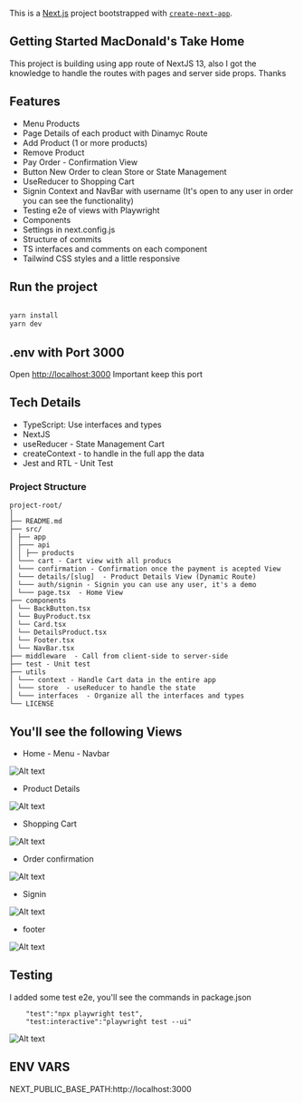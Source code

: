 This is a [Next.js](https://nextjs.org/) project bootstrapped with [`create-next-app`](https://github.com/vercel/next.js/tree/canary/packages/create-next-app).

## Getting Started MacDonald's Take Home

This project is building using app route of NextJS 13, also I got the knowledge to handle the routes with pages and server side props. Thanks

## Features

- Menu Products
- Page Details of each product with Dinamyc Route
- Add Product (1 or more products)
- Remove Product
- Pay Order - Confirmation View
- Button New Order to clean Store or State Management
- UseReducer to Shopping Cart
- Signin Context and NavBar with username (It's open to any user in order you can see the functionality)
- Testing e2e of views with Playwright
- Components
- Settings in next.config.js
- Structure of commits
- TS interfaces and comments on each component
- Tailwind CSS styles and a little responsive


## Run the project
```bash

yarn install
yarn dev

```
## .env with Port 3000
Open [http://localhost:3000](http://localhost:3000) Important keep this port 

## Tech Details
- TypeScript: Use interfaces and types
- NextJS
- useReducer - State Management Cart
- createContext - to handle in the full app the data
- Jest and RTL - Unit Test


### Project Structure

```
project-root/
│
├── README.md
├── src/
│ ├── app
│ ├─── api
│ │ ├── products
│ └─── cart - Cart view with all producs
│ └─── confirmation - Confirmation once the payment is acepted View
│ └─── details/[slug]  - Product Details View (Dynamic Route)
│ └─── auth/signin - Signin you can use any user, it's a demo
│ └─── page.tsx  - Home View
├── components
│ └── BackButton.tsx
│ └── BuyProduct.tsx 
│ └── Card.tsx
│ └── DetailsProduct.tsx
│ └── Footer.tsx
│ └── NavBar.tsx
├── middleware  - Call from client-side to server-side
├── test - Unit test
├── utils
│ └─── context - Handle Cart data in the entire app
│ └─── store  - useReducer to handle the state
│ └─── interfaces  - Organize all the interfaces and types
└── LICENSE
```


## You'll see the following Views

- Home - Menu - Navbar

![Alt text](https://github.com/ecarinagr5/project_mac_orders/blob/main/images/home.png)

-  Product Details 

![Alt text](https://github.com/ecarinagr5/project_mac_orders/blob/main/images/details.png)

-  Shopping Cart

![Alt text](https://github.com/ecarinagr5/project_mac_orders/blob/main/images/shopingcart.png)

- Order confirmation

![Alt text](https://github.com/ecarinagr5/project_mac_orders/blob/main/images/orderconfirmation.png)

- Signin

![Alt text](https://github.com/ecarinagr5/project_mac_orders/blob/main/images/Signin.png)

- footer

![Alt text](https://github.com/ecarinagr5/project_mac_orders/blob/main/images/footer.png)


## Testing

I added some test e2e, you'll see the commands in package.json

```
    "test":"npx playwright test",
    "test:interactive":"playwright test --ui"

```


![Alt text](https://github.com/ecarinagr5/project_mac_orders/blob/main/images/playwrighttest.png)

## ENV VARS
NEXT_PUBLIC_BASE_PATH:http://localhost:3000


